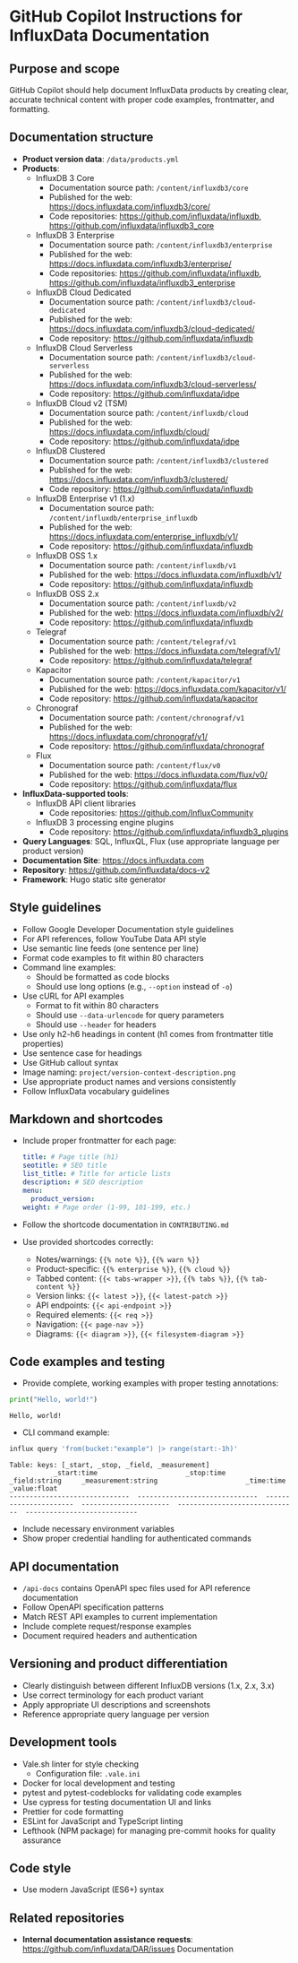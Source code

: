 # GitHub Copilot Instructions for InfluxData Documentation

## Purpose and scope

GitHub Copilot should help document InfluxData products by creating clear, accurate technical content with proper code examples, frontmatter, and formatting.

## Documentation structure

- **Product version data**: `/data/products.yml`
- **Products**:
  - InfluxDB 3 Core
    - Documentation source path: `/content/influxdb3/core`
    - Published for the web: https://docs.influxdata.com/influxdb3/core/
    - Code repositories: https://github.com/influxdata/influxdb, https://github.com/influxdata/influxdb3_core
  - InfluxDB 3 Enterprise
    - Documentation source path: `/content/influxdb3/enterprise`
    - Published for the web: https://docs.influxdata.com/influxdb3/enterprise/
    - Code repositories: https://github.com/influxdata/influxdb, https://github.com/influxdata/influxdb3_enterprise
  - InfluxDB Cloud Dedicated
    - Documentation source path: `/content/influxdb3/cloud-dedicated`
    - Published for the web: https://docs.influxdata.com/influxdb3/cloud-dedicated/
    - Code repository: https://github.com/influxdata/influxdb
  - InfluxDB Cloud Serverless
    - Documentation source path: `/content/influxdb3/cloud-serverless`
    - Published for the web: https://docs.influxdata.com/influxdb3/cloud-serverless/
    - Code repository: https://github.com/influxdata/idpe
  - InfluxDB Cloud v2 (TSM)
    - Documentation source path: `/content/influxdb/cloud`
    - Published for the web: https://docs.influxdata.com/influxdb/cloud/
    - Code repository: https://github.com/influxdata/idpe
  - InfluxDB Clustered
    - Documentation source path: `/content/influxdb3/clustered`
    - Published for the web: https://docs.influxdata.com/influxdb3/clustered/
    - Code repository: https://github.com/influxdata/influxdb
  - InfluxDB Enterprise v1 (1.x)
    - Documentation source path: `/content/influxdb/enterprise_influxdb`
    - Published for the web: https://docs.influxdata.com/enterprise_influxdb/v1/
    - Code repository: https://github.com/influxdata/influxdb
  - InfluxDB OSS 1.x
    - Documentation source path: `/content/influxdb/v1`
    - Published for the web: https://docs.influxdata.com/influxdb/v1/
    - Code repository: https://github.com/influxdata/influxdb
  - InfluxDB OSS 2.x
    - Documentation source path: `/content/influxdb/v2`
    - Published for the web: https://docs.influxdata.com/influxdb/v2/
    - Code repository: https://github.com/influxdata/influxdb
  - Telegraf
    - Documentation source path: `/content/telegraf/v1`
    - Published for the web: https://docs.influxdata.com/telegraf/v1/
    - Code repository: https://github.com/influxdata/telegraf
  - Kapacitor
    - Documentation source path: `/content/kapacitor/v1`
    - Published for the web: https://docs.influxdata.com/kapacitor/v1/
    - Code repository: https://github.com/influxdata/kapacitor
  - Chronograf
    - Documentation source path: `/content/chronograf/v1`
    - Published for the web: https://docs.influxdata.com/chronograf/v1/
    - Code repository: https://github.com/influxdata/chronograf
  - Flux
    - Documentation source path: `/content/flux/v0`
    - Published for the web: https://docs.influxdata.com/flux/v0/
    - Code repository: https://github.com/influxdata/flux
- **InfluxData-supported tools**:
  - InfluxDB API client libraries
    - Code repositories: https://github.com/InfluxCommunity
  - InfluxDB 3 processing engine plugins
    - Code repository: https://github.com/influxdata/influxdb3_plugins
- **Query Languages**: SQL, InfluxQL, Flux (use appropriate language per product version)
- **Documentation Site**: https://docs.influxdata.com
- **Repository**: https://github.com/influxdata/docs-v2
- **Framework**: Hugo static site generator

## Style guidelines

- Follow Google Developer Documentation style guidelines
- For API references, follow YouTube Data API style
- Use semantic line feeds (one sentence per line)
- Format code examples to fit within 80 characters
- Command line examples:
    - Should be formatted as code blocks
    - Should use long options (e.g., `--option` instead of `-o`)
- Use cURL for API examples
    - Format to fit within 80 characters
    - Should use `--data-urlencode` for query parameters
    - Should use `--header` for headers
- Use only h2-h6 headings in content (h1 comes from frontmatter title properties)
- Use sentence case for headings
- Use GitHub callout syntax
- Image naming: `project/version-context-description.png`
- Use appropriate product names and versions consistently
- Follow InfluxData vocabulary guidelines

## Markdown and shortcodes

- Include proper frontmatter for each page:

  ```yaml
  title: # Page title (h1)
  seotitle: # SEO title
  list_title: # Title for article lists
  description: # SEO description
  menu:
    product_version:
  weight: # Page order (1-99, 101-199, etc.)
  ```
- Follow the shortcode documentation in `CONTRIBUTING.md`
- Use provided shortcodes correctly:
  - Notes/warnings: `{{% note %}}`, `{{% warn %}}`
  - Product-specific: `{{% enterprise %}}`, `{{% cloud %}}`
  - Tabbed content: `{{< tabs-wrapper >}}`, `{{% tabs %}}`, `{{% tab-content %}}`
  - Version links: `{{< latest >}}`, `{{< latest-patch >}}`
  - API endpoints: `{{< api-endpoint >}}`
  - Required elements: `{{< req >}}`
  - Navigation: `{{< page-nav >}}`
  - Diagrams: `{{< diagram >}}`, `{{< filesystem-diagram >}}`

## Code examples and testing

- Provide complete, working examples with proper testing annotations:

```python
print("Hello, world!")
```

<!--pytest-codeblocks:expected-output-->

```
Hello, world!
```

- CLI command example:

```sh
influx query 'from(bucket:"example") |> range(start:-1h)'
```

<!--pytest-codeblocks:expected-output-->

```
Table: keys: [_start, _stop, _field, _measurement]
           _start:time                      _stop:time           _field:string     _measurement:string                      _time:time                  _value:float
------------------------------  ------------------------------  ----------------------  ----------------------  ------------------------------  ----------------------------
```

- Include necessary environment variables
- Show proper credential handling for authenticated commands

## API documentation

- `/api-docs` contains OpenAPI spec files used for API reference documentation
- Follow OpenAPI specification patterns
- Match REST API examples to current implementation
- Include complete request/response examples
- Document required headers and authentication

## Versioning and product differentiation

- Clearly distinguish between different InfluxDB versions (1.x, 2.x, 3.x)
- Use correct terminology for each product variant
- Apply appropriate UI descriptions and screenshots
- Reference appropriate query language per version

## Development tools

- Vale.sh linter for style checking
  - Configuration file: `.vale.ini` 
- Docker for local development and testing
- pytest and pytest-codeblocks for validating code examples
- Use cypress for testing documentation UI and links
- Prettier for code formatting
- ESLint for JavaScript and TypeScript linting
- Lefthook (NPM package) for managing pre-commit hooks for quality assurance

## Code style

- Use modern JavaScript (ES6+) syntax

## Related repositories

- **Internal documentation assistance requests**: https://github.com/influxdata/DAR/issues Documentation
